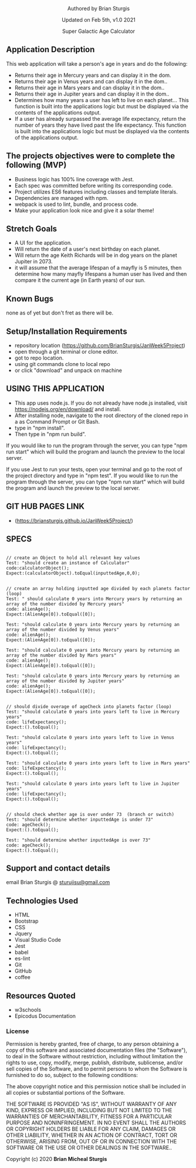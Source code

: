 
<div align="center">

</div>
<p align="center"> Authored by Brian Sturgis</p>
<p align="center">Updated on Feb 5th, v1.0 2021</p>
<p align="center">Super Galactic Age Calculator</p>

## Application Description

This web application will take a person's age in years and do the following:

- Returns their age in Mercury years and can display it in the dom.
- Returns their age in Venus years and can display it in the dom.. 
- Returns their age in Mars years and can display it in the dom.. 
- Returns their age in Jupiter years and can display it in the dom.. 
- Determines how many years a user has left to live on each planet… This function is built into the applications logic but must be displayed via the contents of the applications output.
- If a user has already surpassed the average life expectancy, return the number of years they have lived past the life expectancy. This function is built into the applications logic but must be displayed via the contents of the applications output.

## The projects objectives were to complete the following (MVP)
- Business logic has 100% line coverage with Jest.
- Each spec was committed before writing its corresponding code.
- Project utilizes ES6 features including classes and template literals.
- Dependencies are managed with npm.
- webpack is used to lint, bundle, and process code.
- Make your application look nice and give it a solar theme!

## Stretch Goals
- A UI for the application.
- Will return the date of a user's next birthday on each planet.
- Will return the age Keith Richards will be in dog years on the planet Jupiter in 2073.
- it will assume that the average lifespan of a mayfly is 5 minutes, then determine how many mayfly lifespans a human user has lived and then compare it the current age (in Earth years) of our sun.

## Known Bugs
none as of yet but don't fret as there will be.

## Setup/Installation Requirements
- repository location (https://github.com/BrianSturgis/JanWeek5Project)
- open through a git terminal or clone editor.
- got to repo location.
- using git commands clone to local repo
- or click "download" and unpack on machine

## USING THIS APPLICATION
- This app uses node.js. If you do not already have node.js installed, visit https://nodejs.org/en/download/ and install.
- After installing node, navigate to the root directory of the cloned repo in a as Command Prompt or Git Bash. 
- type in "npm install".
- Then type in "npm run build".

If you would like to run the program through the server, you can type "npm run start" which will build the program and launch the preview to the local server.

If you use Jest to run your tests, open your terminal and go to the root of the project directory and type in "npm test".
If you would like to run the program through the server, you can type "npm run start" which will build the program and launch the preview to the local server.


## GIT HUB PAGES LINK
- (https://briansturgis.github.io/JanWeek5Project/)


## SPECS
```JS

// create an Object to hold all relevant key values
Test: "should create an instance of Calculator"
code:calculatorObject();
Expect:(calculatorObject).toEqual(inputtedAge,0,0);


// create an array holding inputted age divided by each planets factor (loop)
Test: " should calculate 0 years into Mercury years by returning an array of the number divided by Mercury years"
code: alienAge();
Expect:(AlienAge[0]).toEqual([0]);

Test: "should calculate 0 years into Mercury years by returning an array of the number divided by Venus years"
code: alienAge();
Expect:(AlienAge[0]).toEqual([0]);

Test: "should calculate 0 years into Mercury years by returning an array of the number divided by Mars years"
code: alienAge();
Expect:(AlienAge[0]).toEqual([0]);

Test: "should calculate 0 years into Mercury years by returning an array of the number divided by Jupiter years"
code: alienAge();
Expect:(AlienAge[0]).toEqual([0]);


// should divide overage of ageCheck into planets factor (loop)
Test: "should calculate 0 years into years left to live in Mercury years"
code: lifeExpectancy();
Expect:().toEqual();

Test: "should calculate 0 years into years left to live in Venus years"
code: lifeExpectancy();
Expect:().toEqual();

Test: "should calculate 0 years into years left to live in Mars years"
code: lifeExpectancy();
Expect:().toEqual();

Test: "should calculate 0 years into years left to live in Jupiter years"
code: lifeExpectancy();
Expect:().toEqual();


// should check whether age is over under 73  (branch or switch)
Test: "should determine whether inputtedAge is under 73"
code: ageCheck();
Expect:().toEqual();

Test: "should determine whether inputtedAge is over 73"
code: ageCheck();
Expect:().toEqual();

```

## Support and contact details
email Brian Sturgis @ <sturujisu@gmail.com>

## Technologies Used
* HTML
* Bootstrap
* CSS
* Jquery
* Visual Studio Code
* Jest 
* babel
* es-lint
* Git
* GitHub
* coffee

## Resources Quoted
- w3schools
- Epicodus Documentation

### License
Permission is hereby granted, free of charge, to any person obtaining a copy of this software and associated documentation files (the "Software"), to deal in the Software without restriction, including without limitation the rights to use, copy, modify, merge, publish, distribute, sublicense, and/or sell copies of the Software, and to permit persons to whom the Software is furnished to do so, subject to the following conditions:

The above copyright notice and this permission notice shall be included in all copies or substantial portions of the Software.

THE SOFTWARE IS PROVIDED "AS IS", WITHOUT WARRANTY OF ANY KIND, EXPRESS OR IMPLIED, INCLUDING BUT NOT LIMITED TO THE WARRANTIES OF MERCHANTABILITY, FITNESS FOR A PARTICULAR PURPOSE AND NONINFRINGEMENT. IN NO EVENT SHALL THE AUTHORS OR COPYRIGHT HOLDERS BE LIABLE FOR ANY CLAIM, DAMAGES OR OTHER LIABILITY, WHETHER IN AN ACTION OF CONTRACT, TORT OR OTHERWISE, ARISING FROM, OUT OF OR IN CONNECTION WITH THE SOFTWARE OR THE USE OR OTHER DEALINGS IN THE SOFTWARE..

Copyright (c) 2020 **Brian Micheal Sturgis**